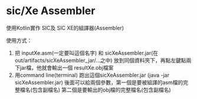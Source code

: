 # sic/Xe Assembler
使用Kotlin實作 SIC及 SIC XE的組譯器(Assembler)

使用方式：

1. 把 inputXe.asm(一定要叫這個名字) 和 sicXeAssembler.jar(在out/artifacts/sicXeAssembler_jar/...之中) 放到同個資料夾下，再點左鍵點兩下jar檔，他就會輸出一個 resultXe.obj檔案
2. 用command line(terminal) 跑出這個sicXeAssembler.jar (java -jar sicXeAssembler.jar) 後面可以給兩個參數，第一個是要被組譯的asm檔的完整檔名(包含副檔名) 第二個是要輸出的obj檔的完整檔名(包含副檔名)
